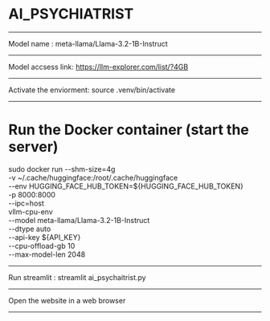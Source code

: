 # AI_PSYCHIATRIST
__________________________________________________________________________________________________
Model name : meta-llama/Llama-3.2-1B-Instruct
__________________________________________________________________________________________________
Model accsess link: https://llm-explorer.com/list/?4GB
__________________________________________________________________________________________________
Activate the enviorment:	source .venv/bin/activate
__________________________________________________________________________________________________
# Run the Docker container (start the server)
sudo docker run --shm-size=4g \
  -v ~/.cache/huggingface:/root/.cache/huggingface \
  --env HUGGING_FACE_HUB_TOKEN=${HUGGING_FACE_HUB_TOKEN} \
  -p 8000:8000 \
  --ipc=host \
  vllm-cpu-env \
  --model meta-llama/Llama-3.2-1B-Instruct \
  --dtype auto \
  --api-key ${API_KEY} \
  --cpu-offload-gb 10 \
  --max-model-len 2048
___________________________________
Run streamlit : streamlit ai_psychaitrist.py
__________________________________________________________________________________________________
Open the website in a web browser
__________________________________________________________________________________________________
